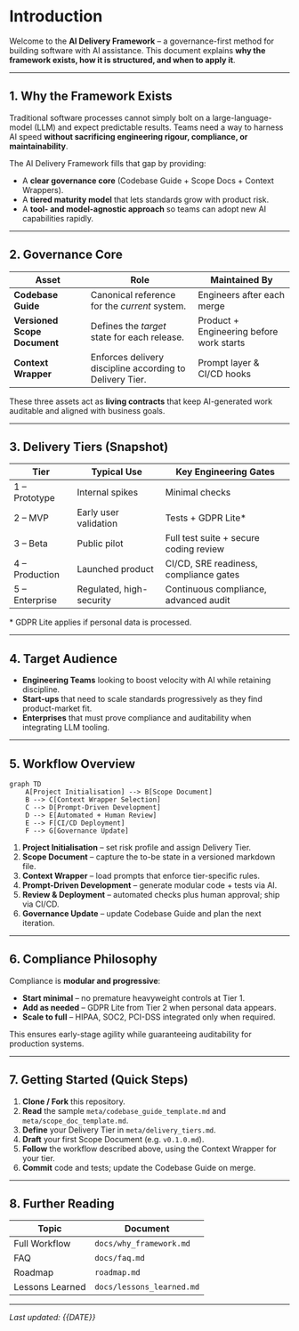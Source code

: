 # Introduction

Welcome to the **AI Delivery Framework** – a governance-first method for building software with AI assistance. This document explains **why the framework exists, how it is structured, and when to apply it**.

---

## 1. Why the Framework Exists

Traditional software processes cannot simply bolt on a large-language-model (LLM) and expect predictable results. Teams need a way to harness AI speed **without sacrificing engineering rigour, compliance, or maintainability**.

The AI Delivery Framework fills that gap by providing:

* A **clear governance core** (Codebase Guide + Scope Docs + Context Wrappers).
* A **tiered maturity model** that lets standards grow with product risk.
* A **tool- and model-agnostic approach** so teams can adopt new AI capabilities rapidly.

---

## 2. Governance Core

| Asset | Role | Maintained By |
|-------|------|--------------|
| **Codebase Guide** | Canonical reference for the *current* system. | Engineers after each merge |
| **Versioned Scope Document** | Defines the *target* state for each release. | Product + Engineering before work starts |
| **Context Wrapper** | Enforces delivery discipline according to Delivery Tier. | Prompt layer & CI/CD hooks |

These three assets act as **living contracts** that keep AI-generated work auditable and aligned with business goals.

---

## 3. Delivery Tiers (Snapshot)

| Tier | Typical Use | Key Engineering Gates |
|------|-------------|-----------------------|
| 1 – Prototype | Internal spikes | Minimal checks |
| 2 – MVP | Early user validation | Tests + GDPR Lite* |
| 3 – Beta | Public pilot | Full test suite + secure coding review |
| 4 – Production | Launched product | CI/CD, SRE readiness, compliance gates |
| 5 – Enterprise | Regulated, high-security | Continuous compliance, advanced audit |

\* GDPR Lite applies if personal data is processed.

---

## 4. Target Audience

* **Engineering Teams** looking to boost velocity with AI while retaining discipline.
* **Start-ups** that need to scale standards progressively as they find product-market fit.
* **Enterprises** that must prove compliance and auditability when integrating LLM tooling.

---

## 5. Workflow Overview

```mermaid
graph TD
    A[Project Initialisation] --> B[Scope Document]
    B --> C[Context Wrapper Selection]
    C --> D[Prompt-Driven Development]
    D --> E[Automated + Human Review]
    E --> F[CI/CD Deployment]
    F --> G[Governance Update]
```

1. **Project Initialisation** – set risk profile and assign Delivery Tier.
2. **Scope Document** – capture the to-be state in a versioned markdown file.
3. **Context Wrapper** – load prompts that enforce tier-specific rules.
4. **Prompt-Driven Development** – generate modular code + tests via AI.
5. **Review & Deployment** – automated checks plus human approval; ship via CI/CD.
6. **Governance Update** – update Codebase Guide and plan the next iteration.

---

## 6. Compliance Philosophy

Compliance is **modular and progressive**:

* **Start minimal** – no premature heavyweight controls at Tier 1.
* **Add as needed** – GDPR Lite from Tier 2 when personal data appears.
* **Scale to full** – HIPAA, SOC2, PCI-DSS integrated only when required.

This ensures early-stage agility while guaranteeing auditability for production systems.

---

## 7. Getting Started (Quick Steps)

1. **Clone / Fork** this repository.
2. **Read** the sample `meta/codebase_guide_template.md` and `meta/scope_doc_template.md`.
3. **Define** your Delivery Tier in `meta/delivery_tiers.md`.
4. **Draft** your first Scope Document (e.g. `v0.1.0.md`).
5. **Follow** the workflow described above, using the Context Wrapper for your tier.
6. **Commit** code and tests; update the Codebase Guide on merge.

---

## 8. Further Reading

| Topic | Document |
|-------|----------|
| Full Workflow | `docs/why_framework.md` |
| FAQ | `docs/faq.md` |
| Roadmap | `roadmap.md` |
| Lessons Learned | `docs/lessons_learned.md` |

---

*Last updated: {{DATE}}* 
